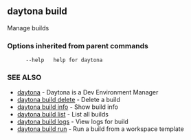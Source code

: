 ## daytona build

Manage builds

### Options inherited from parent commands

```
      --help   help for daytona
```

### SEE ALSO

* [daytona](daytona.md)	 - Daytona is a Dev Environment Manager
* [daytona build delete](daytona_build_delete.md)	 - Delete a build
* [daytona build info](daytona_build_info.md)	 - Show build info
* [daytona build list](daytona_build_list.md)	 - List all builds
* [daytona build logs](daytona_build_logs.md)	 - View logs for build
* [daytona build run](daytona_build_run.md)	 - Run a build from a workspace template

